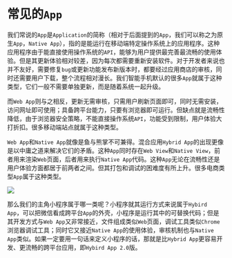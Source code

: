 # 常见的`App`

我们常说的`App`是`Application`的简称（相对于后面提到的`App`，我们可以称之为原生`App`，`Native App`），指的是能运行在移动端特定操作系统上的应用程序。这种应用程序由于能直接使用操作系统的`API`，能够为用户提供最完善最流畅的使用体验。但是其更新体验相对较差，因为每次都需要重新安装软件。对于开发者来说也并不友好，需要修复`bug`或更新功能发布新版本时，都要经过应用商店的审核，同时还需要用户下载，整个流程相对漫长。我们智能手机默认的很多`App`就属于这种类型，它们一般不需要单独更新，而是随着系统一起升级。

而`Web App`则与之相反，更新无需审核，只需用户刷新页面即可，同时无需安装，访问网址即可使用；具备跨平台能力，只要有浏览器即可运行。但缺点就是流畅性降低，由于浏览器安全策略，不能直接操作系统`API`，功能受到限制，用户体验大打折扣。很多移动端站点就属于这种类型。

`Web App`和`Native App`就像是鱼与熊掌不可兼得。混合应用`Hybrid App`的出现更像是以中庸之道来解决它们的矛盾。这种`App`同时存在`Web View`和`Native View`，前者用来渲染`Web`页面，后者用来执行`Native App`代码。这种`App`无论在流畅性还是用户体验方面都居于前两者之间。但其打包和调试的困难度有所上升。很多电商类型`App`属于这种类型。

![](/skill-blog/img/0030.png)

那么我们的主角小程序属于哪一类呢？小程序就其运行方式来说属于`Hybird App`，可以把微信看成跨平台`App`的外壳，小程序是运行其中的可替换代码；但是其开发方式与`Web App`又非常接近，文件组成类似`Web`页面，调试工具类似`Chrome`浏览器调试工具；同时它又接近`Native App`的使用体验，审核机制也与`Native App`类似。如果一定要用一句话来定义小程序的话，那就是比`Hybrid App`更容易开发、更流畅的跨平台应用，即`Hybird App 2.0`版。

